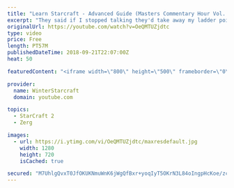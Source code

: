 ```yaml
---
title: "Learn Starcraft - Advanced Guide (Masters Commentary Hour Vol. 1)"
excerpt: "They said if I stopped talking they'd take away my ladder points. Next one I upload will have more terran/toss blame RNGesus."
originalUrl: https://youtube.com/watch?v=OeQMTUZjdtc
type: video
price: Free
length: PT57M
publishedDateTime: 2018-09-21T22:07:00Z
heat: 50

featuredContent: "<iframe width=\"800\" height=\"500\" frameborder=\"0\" src=\"https://www.youtube.com/embed/OeQMTUZjdtc\" allow=\"accelerometer; autoplay; encrypted-media; gyroscope; picture-in-picture\" allowfullscreen></iframe>"

provider:
  name: WinterStarcraft
  domain: youtube.com

topics:
  - StarCraft 2
  - Zerg

images:
  - url: https://i.ytimg.com/vi/OeQMTUZjdtc/maxresdefault.jpg
    width: 1280
    height: 720
    isCached: true

secured: "M7UhlgQvxT0JfOKUKNmuWnK6jWgQfBxr+yoqIyT5OKrN3L84oIngpHcKoe/zc0S2UlDso+IIet9Ahlpgz4BiyOrN3bUCz2iws58bLJuz/D5XTFbPD+ovg9rDb2SGP4TGHnEUA/E4bPqsIusHmeIUCErEj5CLJ3xFMqq0ysRgp3a7Ao6zh+4UFpYYhIa5/00bI7ThgbCZEhUSueR3PNF2fae/NPDGn5xsRBOeo2k/S/cwMwD5rZhBEgVX6KNOX8Tx3Tj1bd1DRs8aJS6XKy/DvDjrJwe2dONoQViBR9kj74I0+dT6S6bXQJa9ZeWL81/ShlIrbzEpt3gkga1fJ5fV6FXkHIzAf3ZAceLg+yEVE2Z0DWL4Dt2lTYUPtK2UygwXE+V1oCWGLGvg3D8xCdGkNd6yOQhx44D5yUFZCfpsbXs=;mk4Oba6bKpcflE6cZRxMcA=="
---
```


